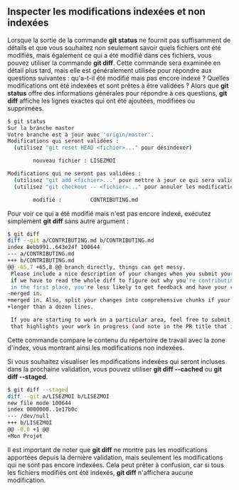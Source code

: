 ## Inspecter les modifications indexées et non indexées

Lorsque la sortie de la commande **git status** ne fournit pas suffisamment de détails et que vous souhaitez non
seulement savoir quels fichiers ont été modifiés, mais également ce qui a été modifié dans ces fichiers, vous pouvez
utiliser la commande **git diff**. Cette commande sera examinée en détail plus tard, mais elle est généralement utilisée
pour répondre aux questions suivantes : qu'a-t-il été modifié mais pas encore indexé ? Quelles modifications ont été
indexées et sont prêtes à être validées ? Alors que **git status** offre des informations générales pour répondre à ces
questions, **git diff** affiche les lignes exactes qui ont été ajoutées, modifiées ou supprimées.

```bash
$ git status
Sur la branche master
Votre branche est à jour avec 'origin/master'.
Modifications qui seront validées :
  (utilisez "git reset HEAD <fichier>..." pour désindexer)

        nouveau fichier : LISEZMOI

Modifications qui ne seront pas validées :
  (utilisez "git add <fichier>..." pour mettre à jour ce qui sera validé)
  (utilisez "git checkout -- <fichier>..." pour annuler les modifications dans la copie de travail)

        modifié :         CONTRIBUTING.md
```

Pour voir ce qui a été modifié mais n'est pas encore indexé, exécutez simplement **git diff** sans autre argument :

```bash
$ git diff
diff --git a/CONTRIBUTING.md b/CONTRIBUTING.md
index 8ebb991..643e24f 100644
--- a/CONTRIBUTING.md
+++ b/CONTRIBUTING.md
@@ -65,7 +65,8 @@ branch directly, things can get messy.
 Please include a nice description of your changes when you submit your PR;
 if we have to read the whole diff to figure out why you're contributing
 in the first place, you're less likely to get feedback and have your change
-merged in.
+merged in. Also, split your changes into comprehensive chunks if your patch is
+longer than a dozen lines.

 If you are starting to work on a particular area, feel free to submit a PR
 that highlights your work in progress (and note in the PR title that it's
```

Cette commande compare le contenu du répertoire de travail avec la zone d'index, vous montrant ainsi les modifications
non indexées.

Si vous souhaitez visualiser les modifications indexées qui seront incluses dans la prochaine validation, vous pouvez
utiliser **git diff --cached** ou **git diff --staged**.

```bash
$ git diff --staged
diff --git a/LISEZMOI b/LISEZMOI
new file mode 100644
index 0000000..1e17b0c
--- /dev/null
+++ b/LISEZMOI
@@ -0,0 +1 @@
+Mon Projet
```

Il est important de noter que **git diff** ne montre pas les modifications apportées depuis la dernière validation, mais
seulement les modifications qui ne sont pas encore indexées. Cela peut prêter à confusion, car si tous les fichiers
modifiés ont été indexés, **git diff** n'affichera aucune modification.
